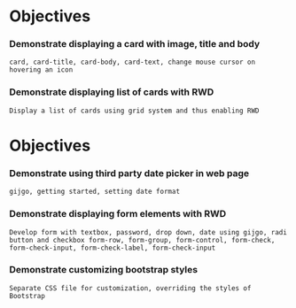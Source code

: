 # Objectives

### Demonstrate displaying a card with image, title and body

    card, card-title, card-body, card-text, change mouse cursor on hovering an icon

### Demonstrate displaying list of cards with RWD

    Display a list of cards using grid system and thus enabling RWD



# Objectives

### Demonstrate using third party date picker in web page

    gijgo, getting started, setting date format

### Demonstrate displaying form elements with RWD

    Develop form with textbox, password, drop down, date using gijgo, radi    button and checkbox form-row, form-group, form-control, form-check, form-check-input, form-check-label, form-check-input

### Demonstrate customizing bootstrap styles

    Separate CSS file for customization, overriding the styles of Bootstrap